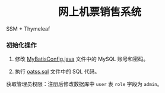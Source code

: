 <h1 align="center">网上机票销售系统</h1>

SSM + Thymeleaf

### 初始化操作
1. 修改 [MyBatisConfig.java](./src/main/java/com/oatss/config/MyBatisConfig.java) 文件中的 MySQL 账号和密码。

2. 执行 [oatss.sql](./src/main/resources/sql/oatss.sql) 文件中的 SQL 代码。

获取管理员权限：注册后修改数据库中 `user` 表 `role` 字段为 `admin`。
